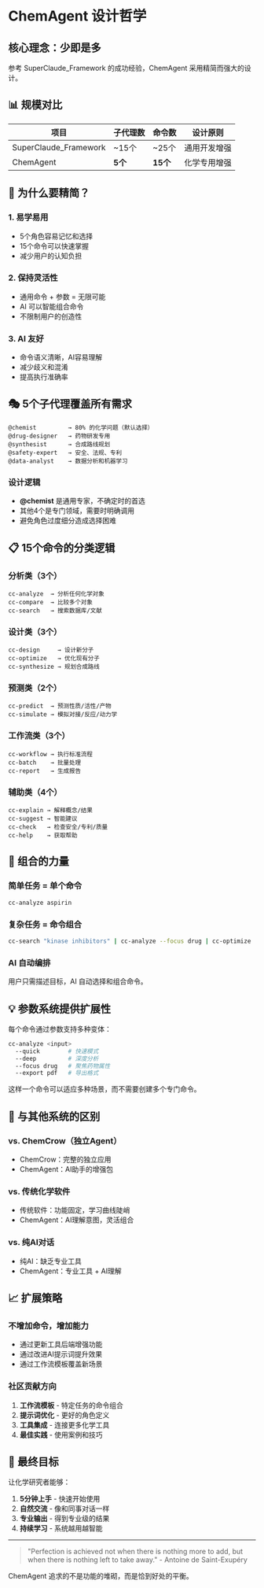 # ChemAgent 设计哲学

## 核心理念：少即是多

参考 SuperClaude_Framework 的成功经验，ChemAgent 采用精简而强大的设计。

## 📊 规模对比

| 项目 | 子代理数 | 命令数 | 设计原则 |
|------|---------|--------|----------|
| SuperClaude_Framework | ~15个 | ~25个 | 通用开发增强 |
| ChemAgent | **5个** | **15个** | 化学专用增强 |

## 🎯 为什么要精简？

### 1. **易学易用**
- 5个角色容易记忆和选择
- 15个命令可以快速掌握
- 减少用户的认知负担

### 2. **保持灵活性**
- 通用命令 + 参数 = 无限可能
- AI 可以智能组合命令
- 不限制用户的创造性

### 3. **AI 友好**
- 命令语义清晰，AI容易理解
- 减少歧义和混淆
- 提高执行准确率

## 🎭 5个子代理覆盖所有需求

```
@chemist         → 80% 的化学问题（默认选择）
@drug-designer   → 药物研发专用
@synthesist      → 合成路线规划
@safety-expert   → 安全、法规、专利
@data-analyst    → 数据分析和机器学习
```

### 设计逻辑
- **@chemist** 是通用专家，不确定时的首选
- 其他4个是专门领域，需要时明确调用
- 避免角色过度细分造成选择困难

## 📋 15个命令的分类逻辑

### 分析类（3个）
```
cc-analyze  → 分析任何化学对象
cc-compare  → 比较多个对象
cc-search   → 搜索数据库/文献
```

### 设计类（3个）
```
cc-design     → 设计新分子
cc-optimize   → 优化现有分子
cc-synthesize → 规划合成路线
```

### 预测类（2个）
```
cc-predict  → 预测性质/活性/产物
cc-simulate → 模拟对接/反应/动力学
```

### 工作流类（3个）
```
cc-workflow → 执行标准流程
cc-batch    → 批量处理
cc-report   → 生成报告
```

### 辅助类（4个）
```
cc-explain → 解释概念/结果
cc-suggest → 智能建议
cc-check   → 检查安全/专利/质量
cc-help    → 获取帮助
```

## 🔗 组合的力量

### 简单任务 = 单个命令
```bash
cc-analyze aspirin
```

### 复杂任务 = 命令组合
```bash
cc-search "kinase inhibitors" | cc-analyze --focus drug | cc-optimize
```

### AI 自动编排
用户只需描述目标，AI 自动选择和组合命令。

## 💡 参数系统提供扩展性

每个命令通过参数支持多种变体：

```bash
cc-analyze <input>
  --quick        # 快速模式
  --deep         # 深度分析
  --focus drug   # 聚焦药物属性
  --export pdf   # 导出格式
```

这样一个命令可以适应多种场景，而不需要创建多个专门命令。

## 🚀 与其他系统的区别

### vs. ChemCrow（独立Agent）
- ChemCrow：完整的独立应用
- ChemAgent：AI助手的增强包

### vs. 传统化学软件
- 传统软件：功能固定，学习曲线陡峭
- ChemAgent：AI理解意图，灵活组合

### vs. 纯AI对话
- 纯AI：缺乏专业工具
- ChemAgent：专业工具 + AI理解

## 📈 扩展策略

### 不增加命令，增加能力
- 通过更新工具后端增强功能
- 通过改进AI提示词提升效果
- 通过工作流模板覆盖新场景

### 社区贡献方向
1. **工作流模板** - 特定任务的命令组合
2. **提示词优化** - 更好的角色定义
3. **工具集成** - 连接更多化学工具
4. **最佳实践** - 使用案例和技巧

## 🎯 最终目标

让化学研究者能够：
1. **5分钟上手** - 快速开始使用
2. **自然交流** - 像和同事对话一样
3. **专业输出** - 得到专业级的结果
4. **持续学习** - 系统越用越智能

---

> "Perfection is achieved not when there is nothing more to add, but when there is nothing left to take away." - Antoine de Saint-Exupéry

ChemAgent 追求的不是功能的堆砌，而是恰到好处的平衡。
